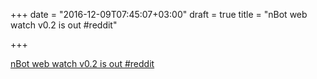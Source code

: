 +++
date = "2016-12-09T07:45:07+03:00"
draft = true
title = "nBot web watch v0.2 is out  #reddit"

+++

<p><a href="https://t.co/UW29mBhIMf">nBot web watch v0.2 is out  #reddit</a></p>

